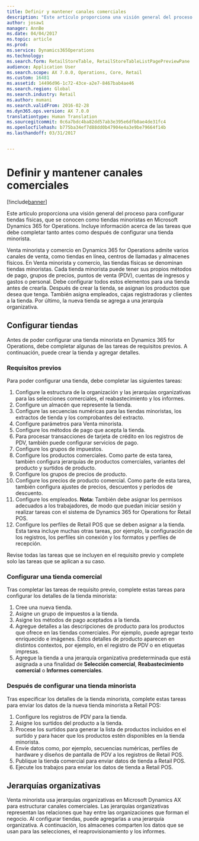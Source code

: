 ```yaml
---
title: Definir y mantener canales comerciales
description: "Este artículo proporciona una visión general del proceso para configurar tiendas físicas, que se conocen como tiendas minoristas en Microsoft Dynamics 365 for Operations. Incluye información acerca de las tareas que debe completar tanto antes como después de configurar una tienda minorista."
author: josaw1
manager: AnnBe
ms.date: 04/04/2017
ms.topic: article
ms.prod: 
ms.service: Dynamics365Operations
ms.technology: 
ms.search.form: RetailStoreTable, RetailStoreTableListPagePreviewPane
audience: Application User
ms.search.scope: AX 7.0.0, Operations, Core, Retail
ms.custom: 16481
ms.assetid: 14496d96-1c72-43ce-a2e7-8467bab4ae46
ms.search.region: Global
ms.search.industry: Retail
ms.author: mumani
ms.search.validFrom: 2016-02-28
ms.dyn365.ops.version: AX 7.0.0
translationtype: Human Translation
ms.sourcegitcommit: 0c6a7bdc4ba82dd57ab3e395e6dfb0ae4de31fc4
ms.openlocfilehash: b775ba34ef7d88dd0b47904e4a3e9be79664f14b
ms.lasthandoff: 03/31/2017


---
```


# <a name="define-and-maintain-retail-channels"></a>Definir y mantener canales comerciales

[!include[banner](includes/banner.md)]


Este artículo proporciona una visión general del proceso para configurar tiendas físicas, que se conocen como tiendas minoristas en Microsoft Dynamics 365 for Operations. Incluye información acerca de las tareas que debe completar tanto antes como después de configurar una tienda minorista.

Venta minorista y comercio en Dynamics 365 for Operations admite varios canales de venta, como tiendas en línea, centros de llamadas y almacenes físicos. En Venta minorista y comercio, las tiendas físicas se denominan tiendas minoristas. Cada tienda minorista puede tener sus propios métodos de pago, grupos de precios, puntos de venta (PDV), cuentas de ingresos y gastos o personal. Debe configurar todos estos elementos para una tienda antes de crearla. Después de crear la tienda, se asignan los productos que desea que tenga. También asigna empleados, cajas registradoras y clientes a la tienda. Por último, la nueva tienda se agrega a una jerarquía organizativa.

## <a name="setting-up-retail-stores"></a>Configurar tiendas
Antes de poder configurar una tienda minorista en Dynamics 365 for Operations, debe completar algunas de las tareas de requisitos previos. A continuación, puede crear la tienda y agregar detalles.

### <a name="prerequisites"></a>Requisitos previos

Para poder configurar una tienda, debe completar las siguientes tareas:

1.  Configure la estructura de la organización y las jerarquías organizativas para las selecciones comerciales, el reabastecimiento y los informes.
2.  Configure un almacén que represente la tienda.
3.  Configure las secuencias numéricas para las tiendas minoristas, los extractos de tienda y los comprobantes del extracto.
4.  Configure parámetros para Venta minorista.
5.  Configure los métodos de pago que acepta la tienda.
6.  Para procesar transacciones de tarjeta de crédito en los registros de PDV, también puede configurar servicios de pago.
7.  Configure los grupos de impuestos.
8.  Configure los productos comerciales. Como parte de esta tarea, también configura jerarquías de productos comerciales, variantes del producto y surtidos de producto.
9.  Configure los grupos de precios de producto.
10. Configure los precios de producto comercial. Como parte de esta tarea, también configura ajustes de precios, descuentos y períodos de descuento.
11. Configure los empleados. **Nota:** También debe asignar los permisos adecuados a los trabajadores, de modo que puedan iniciar sesión y realizar tareas con el sistema de Dynamics 365 for Operations for Retail POS.
12. Configure los perfiles de Retail POS que se deben asignar a la tienda. Esta tarea incluye muchas otras tareas, por ejemplo, la configuración de los registros, los perfiles sin conexión y los formatos y perfiles de recepción.

Revise todas las tareas que se incluyen en el requisito previo y complete solo las tareas que se aplican a su caso.

### <a name="set-up-a-retail-store"></a>Configurar una tienda comercial

Tras completar las tareas de requisito previo, complete estas tareas para configurar los detalles de la tienda minorista:

1.  Cree una nueva tienda.
2.  Asigne un grupo de impuestos a la tienda.
3.  Asigne los métodos de pago aceptados a la tienda.
4.  Agregue detalles a las descripciones de producto para los productos que ofrece en las tiendas comerciales. Por ejemplo, puede agregar texto enriquecido e imágenes. Estos detalles de producto aparecen en distintos contextos, por ejemplo, en el registro de PDV o en etiquetas impresas.
5.  Agregue la tienda a una jerarquía organizativa predeterminada que está asignada a una finalidad de **Selección comercial**, **Reabastecimiento comercial** o **Informes comerciales**.

### <a name="after-you-set-up-a-retail-store"></a>Después de configurar una tienda minorista

Tras especificar los detalles de la tienda minorista, complete estas tareas para enviar los datos de la nueva tienda minorista a Retail POS:

1.  Configure los registros de PDV para la tienda.
2.  Asigne los surtidos del producto a la tienda.
3.  Procese los surtidos para generar la lista de productos incluidos en el surtido y para hacer que los productos estén disponibles en la tienda minorista.
4.  Envíe datos como, por ejemplo, secuencias numéricas, perfiles de hardware y diseños de pantalla de PDV a los registros de Retail POS.
5.  Publique la tienda comercial para enviar datos de tienda a Retail POS.
6.  Ejecute los trabajos para enviar los datos de tienda a Retail POS.

## <a name="organization-hierarchies"></a>Jerarquías organizativas
Venta minorista usa jerarquías organizativas en Microsoft Dynamics AX para estructurar canales comerciales. Las jerarquías organizativas representan las relaciones que hay entre las organizaciones que forman el negocio. Al configurar tiendas, puede agregarlas a una jerarquía organizativa. A continuación, los almacenes comparten los datos que se usan para las selecciones, el reaprovisionamiento y los informes.




